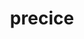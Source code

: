 ---
title: "precice"
layout: cache
categories: [package, develop-2023-08-20]
meta: {"versions": ["2.5.0"], "compilers": ["gcc@=11.1.0", "oneapi@=2023.2.0"], "oss": ["ubuntu20.04"], "platforms": ["linux"], "targets": ["x86_64", "x86_64_v3"], "stacks": ["e4s", "e4s-oneapi", "root"], "num_specs": 2, "num_specs_by_stack": {"e4s-oneapi": 1, "root": 2, "e4s": 1}}
spec_details: [{"hash": "gfnrhxqgqh4vrl4xr5seohci5ah5iceq", "compiler": "oneapi@=2023.2.0", "versions": ["2.5.0"], "os": "ubuntu20.04", "platform": "linux", "target": "x86_64", "variants": ["build_system=cmake", "build_type=Release", "generator=make", "~ipo", "+mpi", "+petsc", "~python", "+shared"], "stacks": ["e4s-oneapi", "root"], "size": "-", "tarball": "https://binaries.spack.io/develop-2023-08-20/build_cache/linux-ubuntu20.04-x86_64/oneapi-2023.2.0/precice-2.5.0/linux-ubuntu20.04-x86_64-oneapi-2023.2.0-precice-2.5.0-gfnrhxqgqh4vrl4xr5seohci5ah5iceq.spack"}, {"hash": "67knagzyttybxuvdgm4rk5lpogn7tjcj", "compiler": "gcc@=11.1.0", "versions": ["2.5.0"], "os": "ubuntu20.04", "platform": "linux", "target": "x86_64_v3", "variants": ["build_system=cmake", "build_type=Release", "generator=make", "~ipo", "+mpi", "+petsc", "~python", "+shared"], "stacks": ["e4s", "root"], "size": "-", "tarball": "https://binaries.spack.io/develop-2023-08-20/build_cache/linux-ubuntu20.04-x86_64_v3/gcc-11.1.0/precice-2.5.0/linux-ubuntu20.04-x86_64_v3-gcc-11.1.0-precice-2.5.0-67knagzyttybxuvdgm4rk5lpogn7tjcj.spack"}]
---
